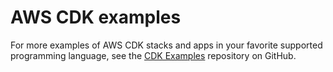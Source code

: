 # AWS CDK examples<a name="about_examples"></a>

For more examples of AWS CDK stacks and apps in your favorite supported programming language, see the [CDK Examples](https://github.com/aws-samples/aws-cdk-examples) repository on GitHub.